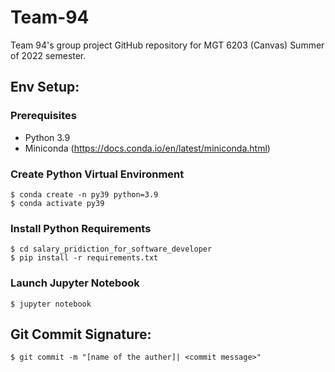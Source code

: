 # Team-94
 Team 94's group project GitHub repository for MGT 6203 (Canvas) Summer of 2022 semester.


## Env Setup: 

### Prerequisites

* Python 3.9 
* Miniconda (https://docs.conda.io/en/latest/miniconda.html)


### Create Python Virtual Environment  

```
$ conda create -n py39 python=3.9
$ conda activate py39
```

### Install Python Requirements

```
$ cd salary_pridiction_for_software_developer
$ pip install -r requirements.txt
```

### Launch Jupyter Notebook 

```
$ jupyter notebook
```


## Git Commit Signature:

```
$ git commit -m "[name of the auther]| <commit message>"
```